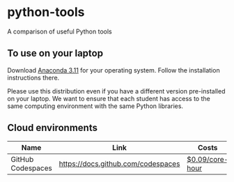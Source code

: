 # python-tools
A comparison of useful Python tools

## To use on your laptop
Download [Anaconda 3.11](https://www.anaconda.com/download) for your operating system. Follow the installation instructions there.

Please use this distribution even if you have a different version pre-installed on your laptop. We want to ensure that each student has access to the same computing environment with the same Python libraries.

## Cloud environments

| Name | Link | Costs | Notes |
|---|---|---|---|
| GitHub Codespaces | https://docs.github.com/codespaces | [$0.09/core-hour](https://docs.github.com/en/billing/managing-billing-for-github-codespaces/about-billing-for-github-codespaces#pricing-for-paid-usage) | |
